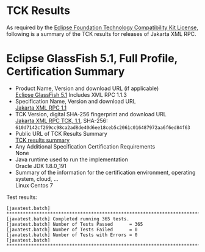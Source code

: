 TCK Results
===========

As required by the
[Eclipse Foundation Technology Compatibility Kit License](https://www.eclipse.org/legal/tck.php),
following is a summary of the TCK results for releases of Jakarta XML RPC.

# Eclipse GlassFish 5.1, Full Profile, Certification Summary

- Product Name, Version and download URL (if applicable) \
  [Eclipse GlassFish 5.1](https://www.eclipse.org/downloads/download.php?file=/glassfish/glassfish-5.1.0.zip)
  Includes XML RPC 1.1.3
- Specification Name, Version and download URL \
  [Jakarta XML RPC 1.1](https://jakarta.ee/specifications/xml-rpc/1.1/)
- TCK Version, digital SHA-256 fingerprint and download URL \
  [Jakarta XML RPC TCK, 1.1](http://download.eclipse.org/ee4j/jakartaee-tck/jakartaee8-eftl/promoted/eclipse-xml-rpc-tck-1.1.0.zip), SHA-256: `610d7142cf269cc98ca2ad8de40d6ee18ceb5c2061c016487972aa6f6ed84f63`
- Public URL of TCK Results Summary \
  [TCK results summary](TCK-Results.html)
- Any Additional Specification Certification Requirements \
  None
- Java runtime used to run the implementation \
  Oracle JDK 1.8.0_191
- Summary of the information for the certification environment, operating system, cloud, ... \
  Linux Centos 7

Test results:

```
[javatest.batch] ********************************************************************************
[javatest.batch] Completed running 365 tests.
[javatest.batch] Number of Tests Passed      = 365
[javatest.batch] Number of Tests Failed      = 0
[javatest.batch] Number of Tests with Errors = 0
[javatest.batch] ********************************************************************************
```
